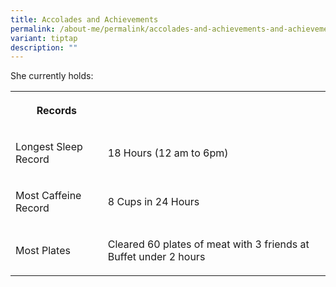 ```yaml
---
title: Accolades and Achievements
permalink: /about-me/permalink/accolades-and-achievements-and-achievements-and-achievements/
variant: tiptap
description: ""
---
```

<p>She currently holds:</p>
<table>
<tbody>
<tr>
<th rowspan="1" colspan="1">
<p>Records</p>
</th>
<th rowspan="1" colspan="1">
<p></p>
</th>
</tr>
<tr>
<td rowspan="1" colspan="1">
<p>Longest Sleep Record</p>
</td>
<td rowspan="1" colspan="1">
<p>18 Hours (12 am to 6pm)</p>
</td>
</tr>
<tr>
<td rowspan="1" colspan="1">
<p>Most Caffeine Record</p>
</td>
<td rowspan="1" colspan="1">
<p>8 Cups in 24 Hours</p>
</td>
</tr>
<tr>
<td rowspan="1" colspan="1">
<p>Most Plates</p>
</td>
<td rowspan="1" colspan="1">
<p>Cleared 60 plates of meat with 3 friends at Buffet under 2 hours</p>
</td>
</tr>
</tbody>
</table>
<p></p>